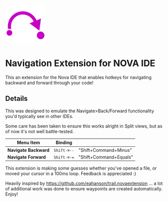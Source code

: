 ![Navigation](./extension@4x.png "Navigation")

# Navigation Extension for NOVA IDE

This an extension for the Nova IDE that enables hotkeys for navigating backward and forward through your code!

## Details

This was designed to emulate the Navigate>Back/Forward functionality you'd typically see in other IDEs.

Some care has been taken to ensure this works alright in Split views, but as of now it's not well battle-tested.

| Menu Item              | Binding         |                        |
| ---------------------- | --------------- | ---------------------- |
| **Navigate Backward**  | `Shift-⌘--`     | "Shift+Command+Minus"  |
| **Navigate Forward**   | `Shift-⌘-=`     | "Shift+Command+Equals" |


This extension is making some guesses whether you've opened a file, or moved your cursor in a 100ms loop.  Feedback is appreciated :)  

Heavily inspired by https://github.com/eahanson/trail.novaextension ... a lot of additional work was done to ensure waypoints are created automatically. Enjoy!
